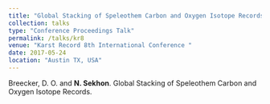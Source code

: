 ```yaml
---
title: "Global Stacking of Speleothem Carbon and Oxygen Isotope Records."
collection: talks
type: "Conference Proceedings Talk"
permalink: /talks/kr8
venue: "Karst Record 8th International Conference "
date: 2017-05-24
location: "Austin TX, USA"
---
```

Breecker, D. O. and **N. Sekhon**. Global Stacking of Speleothem Carbon and Oxygen Isotope Records.
